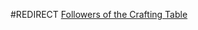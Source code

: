 #REDIRECT [Followers of the Crafting Table](https://2b2t.miraheze.org/wiki/Followers_of_the_Crafting_Table)